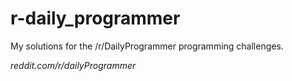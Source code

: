 # r-daily_programmer
My solutions for the /r/DailyProgrammer programming challenges.

*reddit.com/r/dailyProgrammer*
